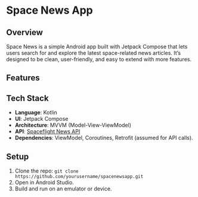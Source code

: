 # Space News App

## Overview
Space News is a simple Android app built with Jetpack Compose that lets users search for and explore the latest space-related news articles. It’s designed to be clean, user-friendly, and easy to extend with more features.

## Features

## Tech Stack
- **Language**: Kotlin
- **UI**: Jetpack Compose
- **Architecture**: MVVM (Model-View-ViewModel)
- **API**: [Spaceflight News API](https://spaceflightnewsapi.net/)
- **Dependencies**: ViewModel, Coroutines, Retrofit (assumed for API calls).

## Setup
1. Clone the repo: `git clone https://github.com/yourusername/spacenewsapp.git`
2. Open in Android Studio.
3. Build and run on an emulator or device.
 

